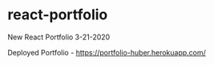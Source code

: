 # react-portfolio
New React Portfolio 3-21-2020

Deployed Portfolio - https://portfolio-huber.herokuapp.com/
